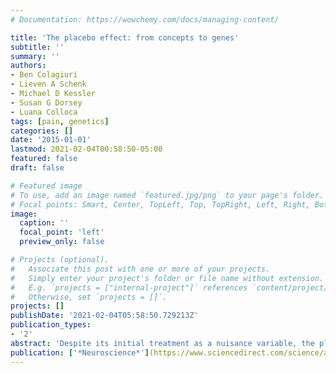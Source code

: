 ```yaml
---
# Documentation: https://wowchemy.com/docs/managing-content/

title: 'The placebo effect: from concepts to genes'
subtitle: ''
summary: ''
authors:
- Ben Colagiuri
- Lieven A Schenk
- Michael D Kessler
- Susan G Dorsey
- Luana Colloca
tags: [pain, genetics]
categories: []
date: '2015-01-01'
lastmod: 2021-02-04T00:58:50-05:00
featured: false
draft: false

# Featured image
# To use, add an image named `featured.jpg/png` to your page's folder.
# Focal points: Smart, Center, TopLeft, Top, TopRight, Left, Right, BottomLeft, Bottom, BottomRight.
image:
  caption: ''
  focal_point: 'left'
  preview_only: false

# Projects (optional).
#   Associate this post with one or more of your projects.
#   Simply enter your project's folder or file name without extension.
#   E.g. `projects = ["internal-project"]` references `content/project/deep-learning/index.md`.
#   Otherwise, set `projects = []`.
projects: []
publishDate: '2021-02-04T05:58:50.729213Z'
publication_types:
- '2'
abstract: 'Despite its initial treatment as a nuisance variable, the placebo effect is now recognized as a powerful determinant of health across many different diseases and encounters. This is in light of some remarkable findings ranging from demonstrations that the placebo effect significantly modulates the response to active treatments in conditions such as pain, anxiety, Parkinson’s disease, and some surgical procedures. Here, we review pioneering studies and recent advances in behavioral, neurobiological, and genetic influences on the placebo effect. Consistent with recent conceptualizations, the placebo effect is presented as the product of a general expectancy learning mechanism in which verbal, conditioned, and social cues are centrally integrated to change behaviors and outcomes. Examples of the integration of verbal and conditioned cues, such as instructed reversal of placebo effects are also incorporated into this model. We discuss neuroimaging studies that have identified key brain regions and modulatory mechanisms underlying placebo effects using well-established behavioral paradigms. Finally, we present a synthesis of recent genetics studies on the placebo effect, highlighting a promising link between genetic variants in the dopamine, opioid, serotonin, and endocannabinoid pathways and placebo responsiveness. Greater understanding of the behavioral, neurobiological, and genetic influences on the placebo effect is critical for evaluating medical interventions and may allow health professionals to tailor and personalize interventions in order to maximize treatment outcomes in clinical settings.'
publication: ['*Neuroscience*'](https://www.sciencedirect.com/science/article/pii/S030645221500740X?casa_token=WZhfrs7ECNgAAAAA:5wAnx9F5MXSe8aY4FES5DEigBRejtl8PjdXc7ATwIOdmJaKVlF5nq0Tu3HsPeT-pwPMJpF0-)
---
```

